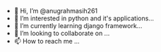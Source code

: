 - 👋 Hi, I’m @anugrahmasih261
- 👀 I’m interested in python and it's applications...
- 🌱 I’m currently learning django framework...
- 💞️ I’m looking to collaborate on ...
- 📫 How to reach me ...

<!---
anugrahmasih261/anugrahmasih261 is a ✨ special ✨ repository because its `README.md` (this file) appears on your GitHub profile.
You can click the Preview link to take a look at your changes.
--->
